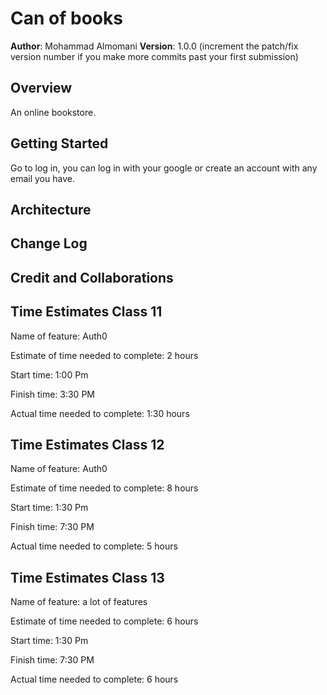 # Can of books

**Author**: Mohammad Almomani
**Version**: 1.0.0 (increment the patch/fix version number if you make more commits past your first submission)

## Overview
<!-- Provide a high level overview of what this application is and why you are building it, beyond the fact that it's an assignment for this class. (i.e. What's your problem domain?) -->
An online bookstore.

## Getting Started
<!-- What are the steps that a user must take in order to build this app on their own machine and get it running? -->
Go to log in, you can log in with your google or create an account with any email you have.

## Architecture
<!-- Provide a detailed description of the application design. What technologies (languages, libraries, etc) you're using, and any other relevant design information. -->

## Change Log
<!-- Use this area to document the iterative changes made to your application as each feature is successfully implemented. Use time stamps. Here's an example:

01-01-2001 4:59pm - Application now has a fully-functional express server, with a GET route for the location resource. -->

## Credit and Collaborations
<!-- Give credit (and a link) to other people or resources that helped you build this application. -->


## Time Estimates Class 11

Name of feature: Auth0

Estimate of time needed to complete: 2 hours

Start time: 1:00 Pm

Finish time: 3:30 PM

Actual time needed to complete: 1:30 hours


## Time Estimates Class 12

Name of feature: Auth0

Estimate of time needed to complete: 8 hours

Start time: 1:30 Pm

Finish time: 7:30 PM

Actual time needed to complete: 5 hours


## Time Estimates Class 13

Name of feature: a lot of features

Estimate of time needed to complete: 6 hours

Start time: 1:30 Pm

Finish time: 7:30 PM

Actual time needed to complete: 6 hours